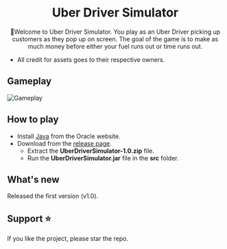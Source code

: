 <h1 align="center">
Uber Driver Simulator
</h1>
  
<p align="center">
  🚗Welcome to Uber Driver Simulator. You play as an Uber Driver picking up customers as they pop up on screen. The goal of the game is to    make as much money before either your fuel runs out or time runs out.
</p>

* All credit for assets goes to their respective owners.

## Gameplay
![Gameplay](https://github.com/kthisisjosh/readme-assets/blob/master/uber-driver-sim/Gameplay.gif)

## How to play
* Install [Java](https://www.java.com/en/download/) from the Oracle website.
* Download from the [release page](https://github.com/kthisisjosh/UberDriverSimulator/releases).
   * Extract the **UberDriverSimulator-1.0.zip** file.
   * Run the **UberDriverSimulator.jar** file in the **src** folder.

## What's new
Released the first version (v1.0).

## Support ⭐
If you like the project, please star the repo.
